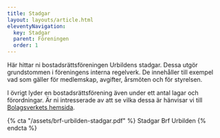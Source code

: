 ```yaml
---
title: Stadgar
layout: layouts/article.html
eleventyNavigation:
  key: Stadgar
  parent: Föreningen
  order: 1
--- 
```



Här hittar ni bostadsrättsföreningen Urbildens stadgar. Dessa utgör grundstommen i föreningens interna regelverk. De innehåller till exempel vad som gäller för medlemskap, avgifter, årsmöten och för styrelsen.

I övrigt lyder en bostadsrättsförening även under ett antal lagar och förordningar. Är ni intresserade av att se vilka dessa är hänvisar vi till [Bolagsverkets hemsida](https://bolagsverket.se/index.html).

{% cta "/assets/brf-urbilden-stadgar.pdf" %}
Stadgar Brf Urbilden
{% endcta %}
